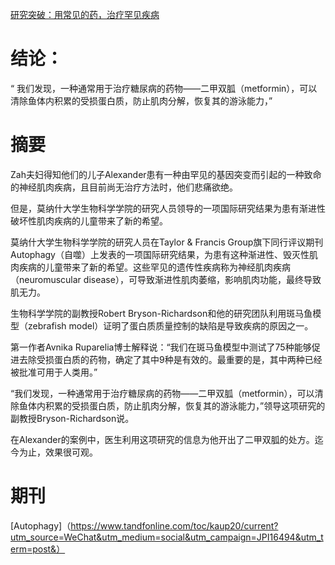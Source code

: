 
[研究突破：用常见的药，治疗罕见疾病](https://zhuanlan.zhihu.com/p/265361781)

# 结论：
  
“ 我们发现，一种通常用于治疗糖尿病的药物——二甲双胍（metformin），可以清除鱼体内积累的受损蛋白质，防止肌肉分解，恢复其的游泳能力，”
  
# 摘要 
Zah夫妇得知他们的儿子Alexander患有一种由罕见的基因突变而引起的一种致命的神经肌肉疾病，且目前尚无治疗方法时，他们悲痛欲绝。

但是，莫纳什大学生物科学学院的研究人员领导的一项国际研究结果为患有渐进性破坏性肌肉疾病的儿童带来了新的希望。

莫纳什大学生物科学学院的研究人员在Taylor & Francis Group旗下同行评议期刊Autophagy（自噬）上发表的一项国际研究结果，为患有这种渐进性、毁灭性肌肉疾病的儿童带来了新的希望。这些罕见的遗传性疾病称为神经肌肉疾病（neuromuscular disease），可导致渐进性肌肉萎缩，影响肌肉功能，最终导致肌无力。


生物科学学院的副教授Robert Bryson-Richardson和他的研究团队利用斑马鱼模型（zebrafish model）证明了蛋白质质量控制的缺陷是导致疾病的原因之一。

第一作者Avnika Ruparelia博士解释说：“我们在斑马鱼模型中测试了75种能够促进去除受损蛋白质的药物，确定了其中9种是有效的。最重要的是，其中两种已经被批准可用于人类用。”

“我们发现，一种通常用于治疗糖尿病的药物——二甲双胍（metformin），可以清除鱼体内积累的受损蛋白质，防止肌肉分解，恢复其的游泳能力，”领导这项研究的副教授Bryson-Richardson说。

在Alexander的案例中，医生利用这项研究的信息为他开出了二甲双胍的处方。迄今为止，效果很可观。

#  期刊
[Autophagy]（https://www.tandfonline.com/toc/kaup20/current?utm_source=WeChat&utm_medium=social&utm_campaign=JPI16494&utm_term=post&）



